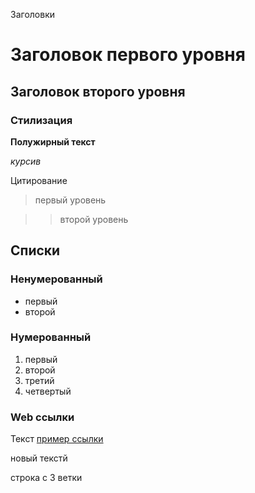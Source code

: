 Заголовки

# Заголовок первого уровня

## Заголовок второго уровня

### Стилизация

**Полужирный текст**

*курсив*


Цитирование

> первый уровень

>> второй уровень

## Списки

### Ненумерованный

* первый
* второй

### Нумерованный

1. первый
2. второй
3. третий
4. четвертый


### Web ссылки

Текст [пример ссылки](http.example.com "Всплывающая подсказка для примера")

новый текстй

строка с 3 ветки